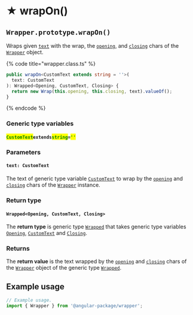 # ★ wrapOn()

## `Wrapper.prototype.wrapOn()`

Wraps given [`text`](wrapon.md#text-customtext) with the wrap, the [`opening`](../../../wrap/accessors/#wrap.prototype.opening), and [`closing`](../../../wrap/accessors/#wrap.prototype.closing) chars of the [`Wrapper`](../../overview.md) object.

{% code title="wrapper.class.ts" %}
```typescript
public wrapOn<CustomText extends string = ''>(
  text: CustomText
): Wrapped<Opening, CustomText, Closing> {
  return new Wrap(this.opening, this.closing, text).valueOf();
}
```
{% endcode %}

### Generic type variables

#### <mark style="color:green;">`CustomText`</mark>`extends`<mark style="color:green;">`string`</mark>`=`<mark style="color:green;">`''`</mark>



### Parameters

#### `text: CustomText`

The text of generic type variable [`CustomText`](wrapon.md#customtext-extends-string) to wrap by the [`opening`](../../../wrap/accessors/#wrap.prototype.opening) and [`closing`](../../../wrap/accessors/#wrap.prototype.closing) chars of the [`Wrapper`](../../overview.md) instance.

### Return type

#### `Wrapped<Opening, CustomText, Closing>`

The **return type** is generic type [`Wrapped`](../../../type/wrapped.md) that takes generic type variables [`Opening`](../../generic-type-variables.md#wrap-opening), [`CustomText`](wrapon.md#customtextextendsstring) and [`Closing`](../../generic-type-variables.md#wrap-closing).

### Returns

The **return value** is the text wrapped by the [`opening`](../../../wrap/accessors/#wrap.prototype.opening) and [`closing`](../../../wrap/accessors/#wrap.prototype.closing) chars of the [`Wrapper`](../../overview.md) object of the generic type [`Wrapped`](../../../type/wrapped.md).

## Example usage

```typescript
// Example usage.
import { Wrapper } from '@angular-package/wrapper';


```
